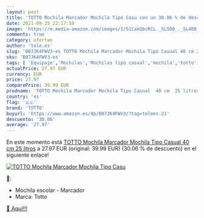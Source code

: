 ```yaml
---
layout: post
title: 'TOTTO Mochila Marcador Mochila Tipo Casu con un 30.06 % de descuento'
date: 2021-09-25 22:17:59
image: 'https://m.media-amazon.com/images/I/51CakQbcRCL._SL500_._SL400_.jpg'
comments: true
category: ofertas
author: 'tole.es'
slug: 'B07JK4FWV3-es TOTTO Mochila Marcador Mochila Tipo Casual 40 cm 25 litros'
sku: 'B07JK4FWV3-es'
tags: [ 'Equipaje','Mochilas','Mochilas tipo casual','mochila','totto', ]
actualPrice: 27.97 EUR
currency: EUR
price: 27.97
comparePrice: 39.99 EUR
prodname: 'TOTTO Mochila Marcador Mochila Tipo Casual  40 cm  25 litros'
country: 'es'
flag: '🇪🇸'
brand: 'TOTTO'
buyurl: 'https://www.amazon.es/dp/B07JK4FWV3/?tag=tolees-21'
descuento: '30.06'
average: '27.97'
---
```


En este momento está [TOTTO Mochila Marcador Mochila Tipo Casual  40 cm  25 litros](https://www.amazon.es/dp/B07JK4FWV3/?tag=tolees-21) a 27.97 EUR (original: 39.99 EUR) (30.06 %  de descuento) en el siguiente enlace!

[![TOTTO Mochila Marcador Mochila Tipo Casu](https://m.media-amazon.com/images/I/51CakQbcRCL._SL500_._SL400_.jpg)](https://www.amazon.es/dp/B07JK4FWV3/?tag=tolees-21)

🔎:

- Mochila escolar - Marcador
- Marca: Totto

[🛒 Aquí!!!](https://www.amazon.es/dp/B07JK4FWV3/?tag=tolees-21)
